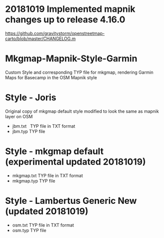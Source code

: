 # 20181019 Implemented mapnik changes up to release 4.16.0
https://github.com/gravitystorm/openstreetmap-carto/blob/master/CHANGELOG.m

# Mkgmap-Mapnik-Style-Garmin
Custom Style and corresponding TYP file for mkgmap, rendering Garmin Maps for Basecamp in the OSM Mapnik style
 
# Style - Joris
Original copy of mkgmap default style modified to look the same as mapnik layer on OSM

- jbm.txt   TYP file in TXT format
- jbm.typ   TYP file

# Style - mkgmap default (experimental updated 20181019)
- mkgmap.txt   TYP file in TXT format
- mkgmap.typ   TYP file

# Style - Lambertus Generic New (updated 20181019)
- osm.txt   TYP file in TXT format
- osm.typ   TYP file

